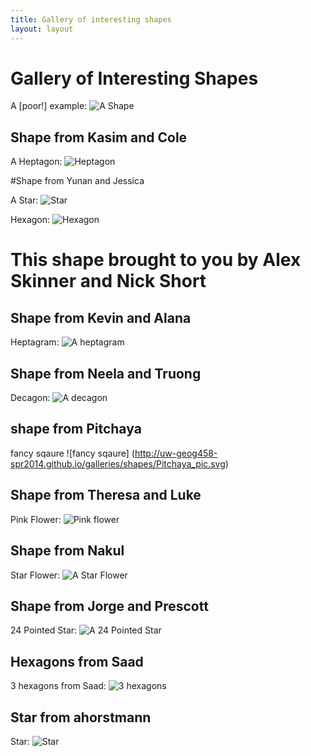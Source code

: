 ```yaml
---
title: Gallery of interesting shapes
layout: layout
---
```


# Gallery of Interesting Shapes

A [poor!] example: ![A Shape](http://uw-geog458-spr2014.github.io/galleries/shapes/lrb9-gallery.svg)

## Shape from Kasim and Cole

A Heptagon: ![Heptagon](http://uw-geog458-spr2014.github.io/galleries/shapes/cbessee-kasims44-gallery.svg)

#Shape from Yunan and Jessica

A Star: ![Star](http://uw-geog458-spr2014.github.io/galleries/shapes/fre2dy-jscha92.svg)

Hexagon: ![Hexagon](http://uw-geog458-spr2014.github.io/galleries/shapes/short-skinner.svg)

# This shape brought to you by Alex Skinner and Nick Short

## Shape from Kevin and Alana

Heptagram: ![A heptagram](http://uw-geog458-spr2014.github.io/galleries/shapes/mason_kim-gallery.svg)

## Shape from Neela and Truong 

Decagon: ![A decagon](http://uw-geog458-spr2014.github.io/galleries/shapes/python_neela.svg)

## shape from Pitchaya

fancy sqaure ![fancy sqaure] (http://uw-geog458-spr2014.github.io/galleries/shapes/Pitchaya_pic.svg)

## Shape from Theresa and Luke 

Pink Flower: ![Pink flower](http://uw-geog458-spr2014.github.io/galleries/shapes/yoshitheturtle-theresa_luke.svg)

## Shape from Nakul 

Star Flower: ![A Star Flower](http://uw-geog458-spr2014.github.io/galleries/shapes/nakulm-gallery.svg)

## Shape from Jorge and Prescott

24 Pointed Star: ![A 24 Pointed Star](http://uw-geog458-spr2014.github.io/galleries/shapes/turtles-and-circles-xtremej-ppettiette.svg)

## Hexagons from Saad

3 hexagons from Saad: ![3 hexagons](http://uw-geog458-spr2014.github.io/galleries/shapes/Saads_hexagons.svg)

## Star from ahorstmann

Star: ![Star](http://uw-geog458-spr2014.github.io/galleries/shapes/star-ahorstmann.svg)
